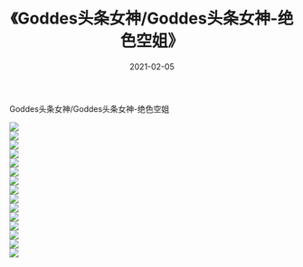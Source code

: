 ﻿---
layout: post
title:  《Goddes头条女神/Goddes头条女神-绝色空姐》
date:   2021-02-05
img: http://img.660000.xyz/Sharelink/网络美图/2021/Goddes头条女神/Goddes头条女神-绝色空姐/000.jpg
categories: [美女, 清纯, 唯美]
---

Goddes头条女神/Goddes头条女神-绝色空姐

 ![](http://img.660000.xyz/Sharelink/网络美图/2021/Goddes头条女神/Goddes头条女神-绝色空姐/001.jpg) <br>![](http://img.660000.xyz/Sharelink/网络美图/2021/Goddes头条女神/Goddes头条女神-绝色空姐/002.jpg) <br>![](http://img.660000.xyz/Sharelink/网络美图/2021/Goddes头条女神/Goddes头条女神-绝色空姐/003.jpg) <br>![](http://img.660000.xyz/Sharelink/网络美图/2021/Goddes头条女神/Goddes头条女神-绝色空姐/004.jpg) <br>![](http://img.660000.xyz/Sharelink/网络美图/2021/Goddes头条女神/Goddes头条女神-绝色空姐/005.jpg) <br>![](http://img.660000.xyz/Sharelink/网络美图/2021/Goddes头条女神/Goddes头条女神-绝色空姐/006.jpg) <br>![](http://img.660000.xyz/Sharelink/网络美图/2021/Goddes头条女神/Goddes头条女神-绝色空姐/007.jpg) <br>![](http://img.660000.xyz/Sharelink/网络美图/2021/Goddes头条女神/Goddes头条女神-绝色空姐/008.jpg) <br>![](http://img.660000.xyz/Sharelink/网络美图/2021/Goddes头条女神/Goddes头条女神-绝色空姐/009.jpg) <br>![](http://img.660000.xyz/Sharelink/网络美图/2021/Goddes头条女神/Goddes头条女神-绝色空姐/010.jpg) <br>![](http://img.660000.xyz/Sharelink/网络美图/2021/Goddes头条女神/Goddes头条女神-绝色空姐/011.jpg) <br>![](http://img.660000.xyz/Sharelink/网络美图/2021/Goddes头条女神/Goddes头条女神-绝色空姐/012.jpg) <br>![](http://img.660000.xyz/Sharelink/网络美图/2021/Goddes头条女神/Goddes头条女神-绝色空姐/013.jpg) <br>![](http://img.660000.xyz/Sharelink/网络美图/2021/Goddes头条女神/Goddes头条女神-绝色空姐/014.jpg) <br>![](http://img.660000.xyz/Sharelink/网络美图/2021/Goddes头条女神/Goddes头条女神-绝色空姐/015.jpg) <br>